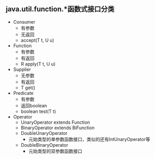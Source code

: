 
## java.util.function.*函数式接口分类
- Consumer
    - 有参数
    - 无返回
    - accept(T t, U u)
- Function
    - 有参数
    - 有返回
    - R apply(T t, U u)
- Supplier
    - 无参数
    - 有返回
    - T get()
- Predicate
    - 有参数
    - 返回boolean
    - boolean test(T t)
- Operator
    - UnaryOperator extends Function
    - BinaryOperator extends BiFunction
    - DoubleUnaryOperator
        - 元始类型的单参数函数接口，类似的还有IntUnaryOperator等
    - DoubleBinaryOperator
        - 元始类型的双参数函数接口